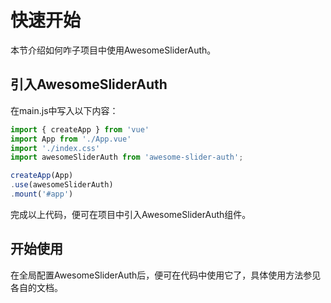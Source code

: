 # 快速开始
本节介绍如何咋子项目中使用AwesomeSliderAuth。

## 引入AwesomeSliderAuth
在main.js中写入以下内容：
```js
import { createApp } from 'vue'
import App from './App.vue'
import './index.css'
import awesomeSliderAuth from 'awesome-slider-auth';

createApp(App)
.use(awesomeSliderAuth)
.mount('#app')
```
完成以上代码，便可在项目中引入AwesomeSliderAuth组件。
## 开始使用
在全局配置AwesomeSliderAuth后，便可在代码中使用它了，具体使用方法参见各自的文档。
